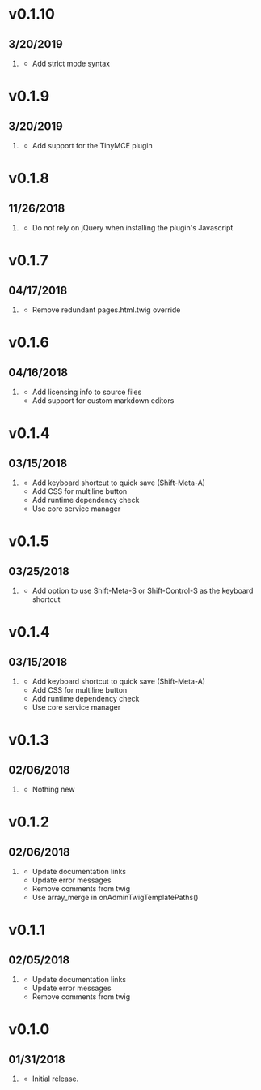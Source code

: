 # v0.1.10
##  3/20/2019

1. [](#bugfix)
    * Add strict mode syntax

# v0.1.9
##  3/20/2019

1. [](#feature)
    * Add support for the TinyMCE plugin

# v0.1.8
##  11/26/2018

1. [](#bugfix)
    * Do not rely on jQuery when installing the plugin's Javascript

# v0.1.7
##  04/17/2018

1. [](#new)
    * Remove redundant pages.html.twig override

# v0.1.6
##  04/16/2018

1. [](#new)
    * Add licensing info to source files
    * Add support for custom markdown editors
    
# v0.1.4
##  03/15/2018

1. [](#new)
    * Add keyboard shortcut to quick save (Shift-Meta-A)
    * Add CSS for multiline button
    * Add runtime dependency check
    * Use core service manager
    
# v0.1.5
##  03/25/2018

1. [](#new)
    * Add option to use Shift-Meta-S or Shift-Control-S as the keyboard shortcut
    
# v0.1.4
##  03/15/2018

1. [](#new)
    * Add keyboard shortcut to quick save (Shift-Meta-A)
    * Add CSS for multiline button
    * Add runtime dependency check
    * Use core service manager
    
# v0.1.3
##  02/06/2018

1. [](#new)
    * Nothing new
    
# v0.1.2
##  02/06/2018

1. [](#new)
    * Update documentation links
    * Update error messages
    * Remove comments from twig
    * Use array_merge in onAdminTwigTemplatePaths() 
    
# v0.1.1
##  02/05/2018

1. [](#new)
    * Update documentation links
    * Update error messages
    * Remove comments from twig

# v0.1.0
##  01/31/2018

1. [](#new)
    * Initial release.
